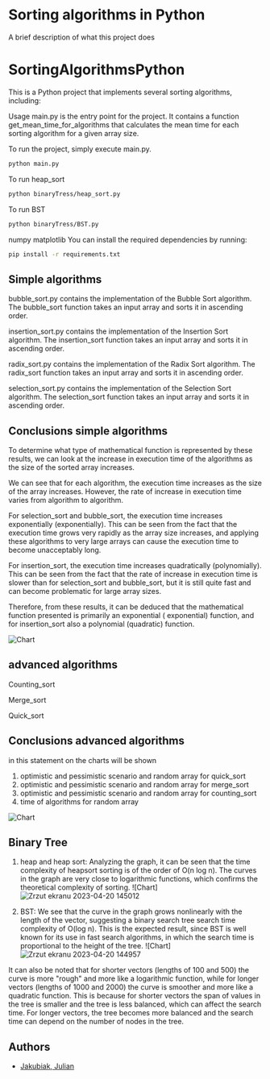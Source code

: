 # Sorting algorithms in Python

A brief description of what this project does

# SortingAlgorithmsPython

This is a Python project that implements several sorting algorithms, including:

Usage
main.py is the entry point for the project. It contains a function get_mean_time_for_algorithms that calculates the mean
time for each sorting algorithm for a given array size.

To run the project, simply execute main.py.

```bash
python main.py
```

To run heap_sort

```bash
python binaryTress/heap_sort.py
```

To run BST

```bash
python binaryTress/BST.py
```

numpy
matplotlib
You can install the required dependencies by running:

```bash
pip install -r requirements.txt
```

## Simple algorithms

bubble_sort.py contains the implementation of the Bubble Sort algorithm. The bubble_sort function takes an input array
and sorts it in ascending order.

insertion_sort.py contains the implementation of the Insertion Sort algorithm. The insertion_sort function takes an
input array and sorts it in ascending order.

radix_sort.py contains the implementation of the Radix Sort algorithm. The radix_sort function takes an input array and
sorts it in ascending order.

selection_sort.py contains the implementation of the Selection Sort algorithm. The selection_sort function takes an
input array and sorts it in ascending order.

## Conclusions simple algorithms

To determine what type of mathematical function is represented by these results, we can look at the increase in
execution time of the algorithms as the size of the sorted array increases.

We can see that for each algorithm, the execution time increases as the size of the array increases. However, the rate
of increase in execution time varies from algorithm to algorithm.

For selection_sort and bubble_sort, the execution time increases exponentially (exponentially). This can be seen from
the fact that the execution time grows very rapidly as the array size increases, and applying these algorithms to very
large arrays can cause the execution time to become unacceptably long.

For insertion_sort, the execution time increases quadratically (polynomially). This can be seen from the fact that the
rate of increase in execution time is slower than for selection_sort and bubble_sort, but it is still quite fast and can
become problematic for large array sizes.

Therefore, from these results, it can be deduced that the mathematical function presented is primarily an exponential (
exponential) function, and for insertion_sort also a polynomial (quadratic) function.

![Chart](https://user-images.githubusercontent.com/91293626/226912331-2abc1097-5293-4b44-b2bd-55e1e3196f7a.png)

## advanced algorithms

Counting_sort

Merge_sort

Quick_sort

## Conclusions advanced algorithms

in this statement on the charts will be shown

1) optimistic and pessimistic scenario and random array for quick_sort
2) optimistic and pessimistic scenario and random array for merge_sort
3) optimistic and pessimistic scenario and random array for
   counting_sort
4) time of algorithms for random array

![Chart](https://user-images.githubusercontent.com/91293626/231471380-66f170a3-aa9c-40e0-80f7-71dd1497a32f.png)

## Binary Tree

1) heap and heap sort:
   Analyzing the graph, it can be seen that the time complexity of heapsort sorting is of the order of O(n log n).
   The curves in the graph are very close to logarithmic functions, which confirms the theoretical complexity of
   sorting.
   ![Chart]![Zrzut ekranu 2023-04-20 145012](https://user-images.githubusercontent.com/91293626/233371445-91be5a79-0269-493a-9144-1cdba9b25e6a.png)

2) BST:
   We see that the curve in the graph grows nonlinearly with the length of the vector, suggesting a binary search tree
   search time complexity of O(log n). This is the expected result, since BST is well known for its use in fast search
   algorithms, in which the search time is proportional to the height of the tree.
    ![Chart]![Zrzut ekranu 2023-04-20 144957](https://user-images.githubusercontent.com/91293626/233371480-f63f9dc5-7be0-494b-9b9e-72561fee795b.png)

It can also be noted that for shorter vectors (lengths of 100 and 500) the curve is more "rough" and more like a
logarithmic function, while for longer vectors (lengths of 1000 and 2000) the curve is smoother and more like a
quadratic function. This is because for shorter vectors the span of values in the tree is smaller and the tree is less
balanced, which can affect the search time. For longer vectors, the tree becomes more balanced and the search time can
depend on the number of nodes in the tree.

## Authors

- [Jakubiak, Julian](https://github.com/jjfork)
